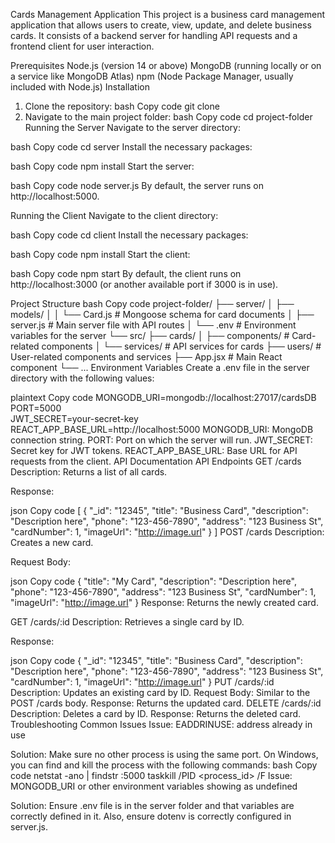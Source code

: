 Cards Management Application
This project is a business card management application that allows users to create, view, update, and delete business cards. It consists of a backend server for handling API requests and a frontend client for user interaction.

Prerequisites
Node.js (version 14 or above)
MongoDB (running locally or on a service like MongoDB Atlas)
npm (Node Package Manager, usually included with Node.js)
Installation
1. Clone the repository:
bash
Copy code
git clone <repository URL>
2. Navigate to the main project folder:
bash
Copy code
cd project-folder
Running the Server
Navigate to the server directory:

bash
Copy code
cd server
Install the necessary packages:

bash
Copy code
npm install
Start the server:

bash
Copy code
node server.js
By default, the server runs on http://localhost:5000.

Running the Client
Navigate to the client directory:

bash
Copy code
cd client
Install the necessary packages:

bash
Copy code
npm install
Start the client:

bash
Copy code
npm start
By default, the client runs on http://localhost:3000 (or another available port if 3000 is in use).

Project Structure
bash
Copy code
project-folder/
├── server/
│   ├── models/
│   │   └── Card.js         # Mongoose schema for card documents
│   ├── server.js           # Main server file with API routes
│   └── .env                # Environment variables for the server
└── src/
    ├── cards/
    │   ├── components/     # Card-related components
    │   └── services/       # API services for cards
    ├── users/              # User-related components and services
    ├── App.jsx             # Main React component
    └── ...
Environment Variables
Create a .env file in the server directory with the following values:

plaintext
Copy code
MONGODB_URI=mongodb://localhost:27017/cardsDB  
PORT=5000  
JWT_SECRET=your-secret-key  
REACT_APP_BASE_URL=http://localhost:5000
MONGODB_URI: MongoDB connection string.
PORT: Port on which the server will run.
JWT_SECRET: Secret key for JWT tokens.
REACT_APP_BASE_URL: Base URL for API requests from the client.
API Documentation
API Endpoints
GET /cards
Description: Returns a list of all cards.

Response:

json
Copy code
[
  {
    "_id": "12345",
    "title": "Business Card",
    "description": "Description here",
    "phone": "123-456-7890",
    "address": "123 Business St",
    "cardNumber": 1,
    "imageUrl": "http://image.url"
  }
]
POST /cards
Description: Creates a new card.

Request Body:

json
Copy code
{
  "title": "My Card",
  "description": "Description here",
  "phone": "123-456-7890",
  "address": "123 Business St",
  "cardNumber": 1,
  "imageUrl": "http://image.url"
}
Response: Returns the newly created card.

GET /cards/:id
Description: Retrieves a single card by ID.

Response:

json
Copy code
{
  "_id": "12345",
  "title": "Business Card",
  "description": "Description here",
  "phone": "123-456-7890",
  "address": "123 Business St",
  "cardNumber": 1,
  "imageUrl": "http://image.url"
}
PUT /cards/:id
Description: Updates an existing card by ID.
Request Body: Similar to the POST /cards body.
Response: Returns the updated card.
DELETE /cards/:id
Description: Deletes a card by ID.
Response: Returns the deleted card.
Troubleshooting
Common Issues
Issue: EADDRINUSE: address already in use

Solution: Make sure no other process is using the same port. On Windows, you can find and kill the process with the following commands:
bash
Copy code
netstat -ano | findstr :5000
taskkill /PID <process_id> /F
Issue: MONGODB_URI or other environment variables showing as undefined

Solution: Ensure .env file is in the server folder and that variables are correctly defined in it. Also, ensure dotenv is correctly configured in server.js.
